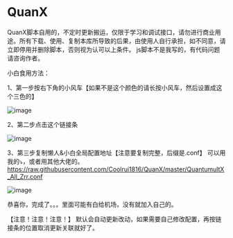 # QuanX
QuanX脚本自用的，不定时更新搬运，仅限于学习和调试接口，请勿进行商业用途。所有下载、使用、复制本库所导致的后果，由使用人自行承担，如不同意，请立即停用并删除脚本，否则视为认可以上条件。
js脚本不是我写的，有代码问题请咨询作者。

小白食用方法：

1、第一步按右下角的小风车【如果不是这个颜色的请长按小风车，然后设置成这个三色的】

![image](https://gitee.com/zhangzr/QuanX/raw/master/img/Help/help_p1.png) 


2、第二步点击这个链接条

![image](https://gitee.com/zhangzr/QuanX/raw/master/img/Help/help_p2.png) 


3、第三步复制懒人&小白全局配置地址【注意要复制完整，后缀是.conf】
可以用我的⤵️，或者用其他大佬的。
https://raw.githubusercontent.com/Coolrui1816/QuanX/master/QuantumultX_All_Zrr.conf

![image](https://gitee.com/zhangzr/QuanX/raw/master/img/Help/help_p3.png) 

恭喜你，完成了。。。里面可能有白给机场，没有就加入自己的。

【注意！注意！注意！】
默认会自动更新改动，如果需要自己修改配置，再按链接条的位置取消更新关联就好了。
